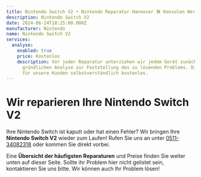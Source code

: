 ```yaml
---
title: Nintendo Switch V2 ‣ Nintendo Reparatur Hannover 🛠️ Konsolen Werkstatt
description: Nintendo Switch V2
date: 2024-06-24T18:25:00.000Z
manufacturer: Nintendo
name: Nintendo Switch V2
services:
  analyse:
    enabled: true
    price: Kostenlos
    description: Vor jeder Reparatur unterziehen wir jedem Gerät zunächst einer
      gründlichen Analyse zur Feststellung des zu lösenden Problems. Diese ist
      für unsere Kunden selbstverständlich kostenlos.
---
```

# Wir reparieren Ihre Nintendo Switch V2

Ihre Nintendo Switch ist kaputt oder hat einen Fehler? Wir bringen Ihre **Nintendo Switch V2** wieder zum Laufen! Rufen Sie uns an unter [0511-34082318](tel:051134082318) oder kommen Sie direkt vorbei.

Eine **Übersicht der häufigsten Reparaturen** und Preise finden Sie weiter unten auf dieser Seite. Sollte ihr Problem hier nicht gelistet sein, kontaktieren Sie uns bitte. Wir können auch Ihr Problem lösen!
